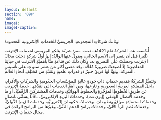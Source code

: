 ```yaml
---
layout: default
section: '098'
name:
image1: 
image1-caption: 
---
```

وثالثُ شركاتِ المجموعةِ: الجريسيِّ للخدماتِ الإلكترونية المحدودة:

أُسِّست هذه الشركةُ عامَ 1421هـ، تحت اسم: شركة بتلكو الجريسي لخدمات الإنترنت (أثير) قبل أن يتغير إلى الاسم الحالي، ويقولُ عنها الوالدُ: إنها أولُ شركةٍ دخلت مجالَ الإنترنت وحصلَتْ على التصريح به، وكان ذلك عن قناعةٍ منَّا بأهميَّةِ الإنترنت في حياتِنا المعاصِرَة؛ إذْ أصبحتْ ضرورةً مُلحَّة، وقد مضى أكثر من عشرِ سنواتٍ على تأسيسِ الشركة، وتهيَّأ لها فريقٌ خبيرٌ ذو قدراتٍ علميةٍ وتقنيَّةٍ من مُختَلِفِ أنحاءِ العالم.

وتتميَّزُ الشركةُ بتقديمِ خدماتٍ ذاتِ جَودةٍ عاليةٍ للمؤسَّساتِ الحكوميةِ والشركاتِ والأفرادِ، داخلَ المملكةِ العربيةِ السعوديةِ وخارجَها، ومن أهمِّ الخدمات التي تقدِّمُها: خدمةُ الإنترنت عن طريقِ الخُطوطِ المؤجَّرةِ والخطوطِ الهوائيَّةِ، وخدماتُ المشتركينَ الرَّقْميَّةُ، أو ما يسمَّى باتصالِ DSL وخدمة الاتصال الهاتفي (إيزي نت)، وخدماتُ البريدِ الإلكترونيِّ، وخدماتُ استضافةِ مواقعَ وتطبيقاتٍ، وخدماتُ حكوماتٍ إلكترونيَّةٍ، وخدماتُ الرَّبطِ الدَّوليِّ، وخدماتُ نُظُمِ الردِّ الآليِّ، وخدماتُ برامجِ الدعمِ الفنِّيِّ، وغيرُها من البرامجِ الرائدةِ في مجالِ خدماتِ الإنترنت.

